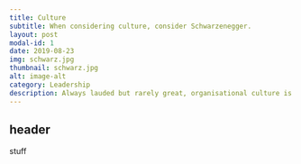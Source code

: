 ```yaml
---
title: Culture
subtitle: When considering culture, consider Schwarzenegger.
layout: post
modal-id: 1
date: 2019-08-23
img: schwarz.jpg
thumbnail: schwarz.jpg
alt: image-alt
category: Leadership
description: Always lauded but rarely great, organisational culture is often crap. Schwarzenegger's words always repeat when I consider the topic.
---
```

## header
stuff